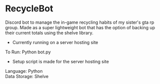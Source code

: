 # RecycleBot
Discord bot to manage the in-game recycling habits of my sister's gta rp group. Made as a super lightweight bot that has the option of backing up their current totals using the shelve library.
- Currently running on a server hosting site

To Run: Python bot.py
- Setup script is made for the server hosting site

Language: Python  
Data Storage: Shelve
